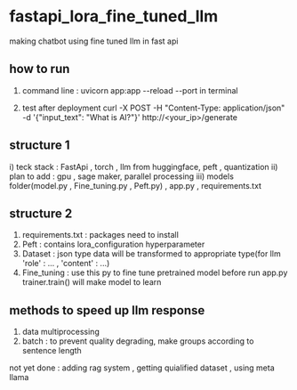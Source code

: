 # fastapi_lora_fine_tuned_llm
making chatbot using fine tuned llm in fast api 

## how to run ##
1) command line : uvicorn app:app --reload --port <your port number> in terminal

2) test after deployment
curl -X POST -H "Content-Type: application/json" -d '{"input_text": "What is AI?"}' http://<your_ip>/generate


## structure 1 ##
i) teck stack : FastApi , torch , llm from huggingface, peft , quantization 
ii) plan to add : gpu , sage maker, parallel processing
iii) models folder(model.py , Fine_tuning.py , Peft.py) , app.py , requirements.txt

## structure 2 ##

1) requirements.txt : packages need to install
2) Peft : contains lora_configuration hyperparameter
3) Dataset : json type data will be transformed to appropriate type(for llm 'role' : ... , 'content' : ...)
4) Fine_tuning : use this py to fine tune pretrained model before run app.py trainer.train() will make model to learn 

## methods to speed up llm response ##
1) data multiprocessing
2) batch : to prevent quality degrading, make groups according to sentence length


not yet done : adding rag system , getting quialified dataset , using meta llama

